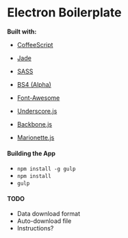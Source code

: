 # Electron Boilerplate

**Built with:**

- [CoffeeScript](http://coffeescript.org/)

- [Jade](http://jade-lang.com/)

- [SASS](http://sass-lang.com/)

- [BS4 (Alpha)](http://v4-alpha.getbootstrap.com/)

- [Font-Awesome](http://fortawesome.github.io/Font-Awesome/icons/)

- [Underscore.js](http://underscorejs.org/)

- [Backbone.js](http://backbonejs.org/)

- [Marionette.js](http://marionettejs.com/)

#### Building the App
- ```npm install -g gulp```
- ```npm install```
- ```gulp```


#### TODO
- Data download format
- Auto-download file
- Instructions?
